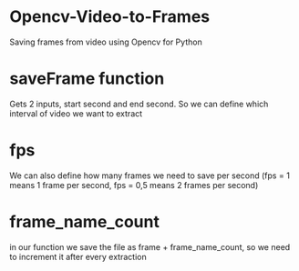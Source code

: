 # Opencv-Video-to-Frames
Saving frames from video using Opencv for Python
# saveFrame function
Gets 2 inputs, start second and end second. So we can define which interval of video we want to extract
# fps
We can also define how many frames we need to save per second (fps = 1 means 1 frame per second, fps = 0,5 means 2 frames per second)
# frame_name_count
in our function we save the file as frame + frame_name_count, so we need to increment it after every extraction
